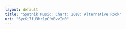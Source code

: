 ```yaml
---
layout: default
title: "Sputnik Music: Chart: 2018: Alternative Rock"
uri: "6ycXi7fU3hr1yCfxBvvIn0"
---
```


